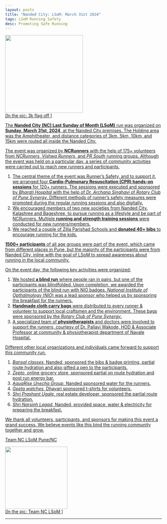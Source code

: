 ```yaml
---
layout: posts
title: "Nanded City: LSoM: March 31st 2024"
tags: LSoM Running Safety
desc: Promoting Safe Running
---
```


<a href="/blog/assets/images/lsom24/3k.jpg">
<img src="/blog/assets/images/lsom24/3k.jpg" height="250">
<figcaption>[In the pic: 3k flag off ]</figcaption>

The **Nanded City (NC) Last Sunday of Month (LSoM)** run was organized on
**Sunday, March 31st, 2024**, at the Nanded City premises. The Holding area was
the Amphitheater, and distance categories of 3km, 5km, 10km, and 15km were
routed all inside the Nanded City.

The event was organized by **NCRunners** with the help of 175+ volunteers from
*NCRunners*, *Vishwa Runners*, and *PR South* running groups.
Although the event was held on a particular day, a series of community
activities were carried out to reach new runners and participants.

1. The central theme of the event was Runner’s Safety, and to support it, we
   arranged four **Cardio-Pulmonary Resuscitation (CPR) hands-on sessions** for
   120+ runners. The sessions were executed and sponsored by *Bharati Hospital*
   with the help of *Dr. Archana Singhavi* of *Rotary Club of Pune Synergy*.
   Different methods of runner’s safety measures were promoted during the
   regular running sessions and also digitally.
2. We encouraged members of two new societies from Nanded City, Kalashree and
   Bageshree, to pursue running as a lifestyle and be part of NCRunners.
   Multiple **running and strength training sessions** were conducted for new
   runners/members.
3. We reached a couple of Zilla Parishad Schools and **donated 40+ bibs** to
   encourage running for the kids.

**1500+ participants** of all age groups were part of the event, which came from
different places in Pune, but the majority of the participants were from Nanded
City, inline with the goal of LSoM to spread awareness about running in the
local community.

On the event day, the following key activities were organized:
1. We hosted **a blind run** where people ran in pairs, but one of the
   participants was blindfolded. Upon completion, we awarded the participants of
   the blind run with NIO badges. *National Institute of Opthalmology* (*NIO*)
   was a lead sponsor who helped us by sponsoring the breakfast for the runners.
2. **Handmade cloth carry bags** were distributed to every runner & volunteer to
   support local craftsmen and the environment. These bags were sponsored by the
   *Rotary Club of Pune Synergy*.
3. A specialized team of **physiotherapists** and doctors were involved to
   support the runners, courtesy of Dr. Pallavi Wakode, HOD & Associate
   Professor at community & physiotherapist department of Navale Hospital.

Different other local organizations and individuals came forward to support this
community run.

1. *Bansal classes*, Nanded, sponsored the bibs & badge printing, partial route
   hydration and also gifted a pen to the participants.
2. *Zepto*, online grocery store, sponsored partial on route hydration and post
   run energy bar.
3. *AquaRise Unecha Group*, Nanded sponsored water for the runners.
4. *Geeta watches*, Dhayari sponsored t-shirts for volunteers.
5. *Shri Prashant Ugale*, real estate developer, sponsored the partial route hydration.
6. *Shri Narsinh Lagad*, Nanded, provided space, water & electricity for preparing
   the breakfast.

We thank all volunteers, participants, and sponsors for making this event a
grand success. We believe events like this bind the running community together
and grow.

Team NC LSoM
Pune/NC

<a href="/blog/assets/images/lsom24/team.jpg">
<img src="/blog/assets/images/lsom24/team.jpg" height="200">
<figcaption>[In the pic: Team NC LSoM ]</figcaption>


---
